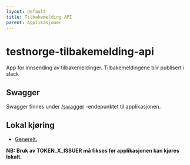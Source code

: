 ```yaml
---
layout: default
title: Tilbakemelding API
parent: Applikasjoner
---
```


# testnorge-tilbakemelding-api
App for innsending av tilbakemeldinger. Tilbakemeldingene blir publisert i slack

## Swagger
Swagger finnes under [/swagger](https://testnorge-tilbakemelding-api.intern.dev.nav.no/swagger) -endepunktet til applikasjonen.


## Lokal kjøring
* [Generelt.](../../docs/local_general.md)

**NB: Bruk av TOKEN_X_ISSUER må fikses før applikasjonen kan kjøres lokalt.**
